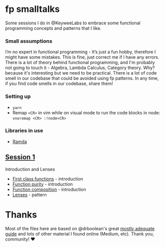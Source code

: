 # fp smalltalks

Some sessions I do in @KeyweeLabs to embrace some functional programming concepts and patterns that I like.

### Small assumptions

I’m no expert in functional programming - It’s just a fun hobby, therefore I might have some mistakes. This is fine,
just correct me if I have any errors. There is a lot of theory behind functional programming, and I'm probably not going
to touch it - Algebra, Lambda Calculus, Category theory. Why? because it's interesting but we need to be practical.
There is a lot of code smell in our codebase that could be avoided using fp patterns. In any time, if you find code
smells in our codebase, share them!

### Setting up

* `yarn`
* Remap `<CR>` in vim while on visual mode to run the code blocks in node: `vnoremap <CR> :!node<CR>`

### Libraries in use

* [Ramda](http://ramdajs.com)

## [Session 1](talk01/)

Introduction and Lenses

* [First class functions](talk01/01_first-class-functions.md) - introduction
* [Function purity](talk01/02_purity.md) - introduction
* [Function composition](talk01/02_purity.md) - introduction
* [Lenses](talk01/03_lenses.md) - pattern

# Thanks

Most of the files here are based on @drboolean's great
[mostly adequate guide](https://drboolean.gitbooks.io/mostly-adequate-guide/) and lots of other material I found online
(Medium, etc). Thank you, community! :heart:
